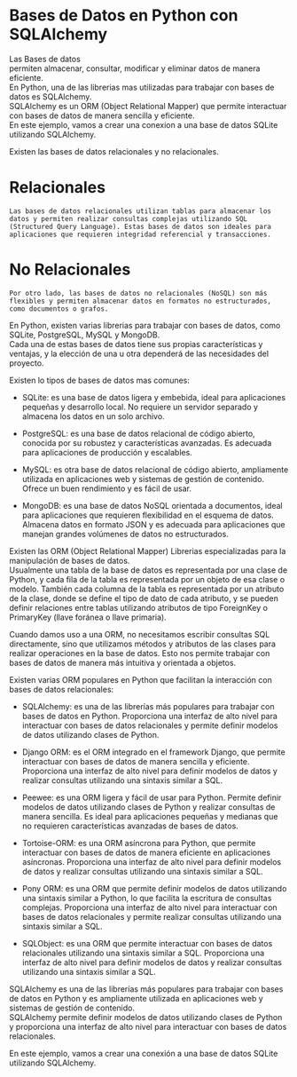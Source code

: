 # Bases de Datos en Python con SQLAlchemy

Las Bases de datos  
    permiten almacenar, consultar, modificar y eliminar datos de manera eficiente.  
    En Python, una de las librerias mas utilizadas para trabajar con bases de datos es SQLAlchemy.  
    SQLAlchemy es un ORM (Object Relational Mapper) que permite interactuar con bases de datos de manera sencilla y eficiente.  
    En este ejemplo, vamos a crear una conexion a una base de datos SQLite utilizando SQLAlchemy.

Existen las bases de datos relacionales y no relacionales.

# Relacionales  
    Las bases de datos relacionales utilizan tablas para almacenar los datos y permiten realizar consultas complejas utilizando SQL (Structured Query Language). Estas bases de datos son ideales para aplicaciones que requieren integridad referencial y transacciones. 

# No Relacionales  
    Por otro lado, las bases de datos no relacionales (NoSQL) son más flexibles y permiten almacenar datos en formatos no estructurados, como documentos o grafos.

En Python, existen varias librerias para trabajar con bases de datos, como SQLite, PostgreSQL, MySQL y MongoDB.  
Cada una de estas bases de datos tiene sus propias características y  
ventajas, y la elección de una u otra dependerá de las necesidades del proyecto.

Existen lo tipos de bases de datos mas comunes:

- SQLite: es una base de datos ligera y embebida, ideal para aplicaciones pequeñas y desarrollo local. No requiere un servidor separado y almacena los datos en un solo archivo.

- PostgreSQL: es una base de datos relacional de código abierto, conocida por su robustez y características avanzadas. Es adecuada para aplicaciones de producción y escalables.

- MySQL: es otra base de datos relacional de código abierto, ampliamente utilizada en aplicaciones web y sistemas de gestión de contenido. Ofrece un buen rendimiento y es fácil de usar.

- MongoDB: es una base de datos NoSQL orientada a documentos, ideal para aplicaciones que requieren flexibilidad en el esquema de datos. Almacena datos en formato JSON y es adecuada para aplicaciones que manejan grandes volúmenes de datos no estructurados.  

Existen las ORM (Object Relational Mapper) Librerias especializadas para la manipulación de bases de datos.  
Usualmente una tabla de la base de datos es representada por una clase de Python, y cada fila de la tabla es representada por un objeto de esa clase o modelo. También cada columna de la tabla es representada por un atributo de la clase, donde se define el tipo de dato de cada atributo, y se pueden definir relaciones entre tablas utilizando atributos de tipo ForeignKey o PrimaryKey (llave foránea o llave primaria).

Cuando damos uso a una ORM, no necesitamos escribir consultas SQL directamente, sino que utilizamos métodos y atributos de las clases para realizar operaciones en la base de datos. Esto nos permite trabajar con bases de datos de manera más intuitiva y orientada a objetos.

Existen varias ORM populares en Python que facilitan la interacción con bases de datos relacionales:

- SQLAlchemy: es una de las librerías más populares para trabajar con bases de datos en Python. Proporciona una interfaz de alto nivel para interactuar con bases de datos relacionales y permite definir modelos de datos utilizando clases de Python.

- Django ORM: es el ORM integrado en el framework Django, que permite interactuar con bases de datos de manera sencilla y eficiente. Proporciona una interfaz de alto nivel para definir modelos de datos y realizar consultas utilizando una sintaxis similar a SQL.

- Peewee: es una ORM ligera y fácil de usar para Python. Permite definir modelos de datos utilizando clases de Python y realizar consultas de manera sencilla. Es ideal para aplicaciones pequeñas y medianas que no requieren características avanzadas de bases de datos.

- Tortoise-ORM: es una ORM asíncrona para Python, que permite interactuar con bases de datos de manera eficiente en aplicaciones asíncronas. Proporciona una interfaz de alto nivel para definir modelos de datos y realizar consultas utilizando una sintaxis similar a SQL.

- Pony ORM: es una ORM que permite definir modelos de datos utilizando una sintaxis similar a Python, lo que facilita la escritura de consultas complejas. Proporciona una interfaz de alto nivel para interactuar con bases de datos relacionales y permite realizar consultas utilizando una sintaxis similar a SQL.

- SQLObject: es una ORM que permite interactuar con bases de datos relacionales utilizando una sintaxis similar a SQL. Proporciona una interfaz de alto nivel para definir modelos de datos y realizar consultas utilizando una sintaxis similar a SQL.

SQLAlchemy es una de las librerías más populares para trabajar con bases de datos en Python y es ampliamente utilizada en aplicaciones web y sistemas de gestión de contenido.  
SQLAlchemy permite definir modelos de datos utilizando clases de Python y proporciona una interfaz de alto nivel para interactuar con bases de datos relacionales.

En este ejemplo, vamos a crear una conexión a una base de datos SQLite utilizando SQLAlchemy.
